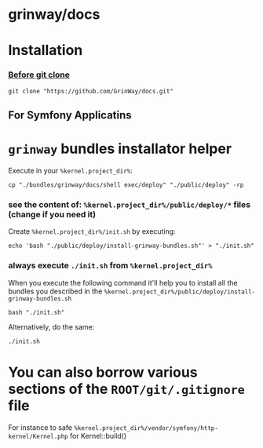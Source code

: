 grinway/docs
========

# Installation

### [Before git clone](https://github.com/GrinWay/docs/blob/main/docs/bundles_grin_symfony%20mkdir.md)

```console
git clone "https://github.com/GrinWay/docs.git"
```


For Symfony Applicatins
------

# `grinway` bundles installator helper

Execute in your `%kernel.project_dir%`:

```console
cp "./bundles/grinway/docs/shell exec/deploy" "./public/deploy" -rp
```

### see the content of: `%kernel.project_dir%/public/deploy/*` files (change if you need it)

Create `%kernel.project_dir%/init.sh` by executing:
```console
echo 'bash "./public/deploy/install-grinway-bundles.sh"' > "./init.sh"
```

### always execute `./init.sh` from `%kernel.project_dir%`

When you execute the following command it'll help you to install all the bundles you described in the `%kernel.project_dir%/public/deploy/install-grinway-bundles.sh`
```console
bash "./init.sh"
```

Alternatively, do the same:
```console
./init.sh
```

# You can also borrow various sections of the `ROOT/git/.gitignore` file

For instance to safe `%kernel.project_dir%/vendor/symfony/http-kernel/Kernel.php` for Kernel::build()